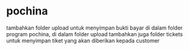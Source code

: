# pochina
tambahkan folder upload untuk menyimpan bukti bayar di dalam folder program pochina, di dalam folder upload tambahkan juga folder tickets untuk menyimpan tiket yang akan diberikan kepada customer
